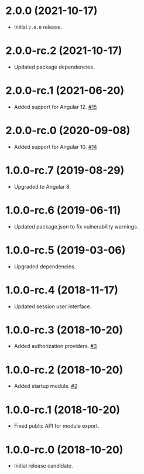 # 2.0.0 (2021-10-17)

- Initial `2.0.0` release.

# 2.0.0-rc.2 (2021-10-17)

- Updated package dependencies.

# 2.0.0-rc.1 (2021-06-20)

- Added support for Angular 12. [#15](https://github.com/giftdibs/giftdibs-session/pull/15)

# 2.0.0-rc.0 (2020-09-08)

- Added support for Angular 10. [#14](https://github.com/giftdibs/giftdibs-session/pull/14)

# 1.0.0-rc.7 (2019-08-29)

- Upgraded to Angular 8.

# 1.0.0-rc.6 (2019-06-11)

- Updated package.json to fix vulnerability warnings.

# 1.0.0-rc.5 (2019-03-06)

- Upgraded dependencies.

# 1.0.0-rc.4 (2018-11-17)

- Updated session user interface.

# 1.0.0-rc.3 (2018-10-20)

- Added authorization providers. [#3](https://github.com/giftdibs/giftdibs-session/pull/3)

# 1.0.0-rc.2 (2018-10-20)

- Added startup module. [#2](https://github.com/giftdibs/giftdibs-session/pull/2)

# 1.0.0-rc.1 (2018-10-20)

- Fixed public API for module export.

# 1.0.0-rc.0 (2018-10-20)

- Initial release candidate.
